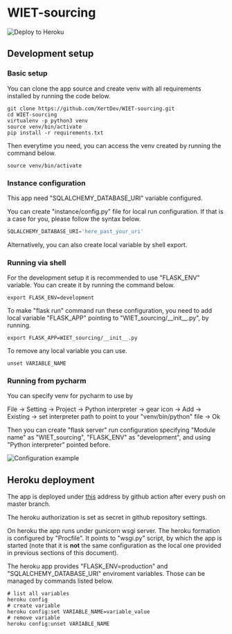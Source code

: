 # WIET-sourcing
![Deploy to Heroku](https://github.com/XertDev/WIET-sourcing/workflows/Deploy%20to%20Heroku/badge.svg?branch=master)
## Development setup
### Basic setup 
You can clone the app source and create venv with all requirements installed by running the code below. 
```shell script
git clone https://github.com/XertDev/WIET-sourcing.git
cd WIET-sourcing
virtualenv -p python3 venv
source venv/bin/activate
pip install -r requirements.txt
```
Then everytime you need, you can access the venv created by running the command below. 
```shell script
source venv/bin/activate
```
### Instance configuration
This app need "SQLALCHEMY_DATABASE_URI" variable configured. 

You can create "instance/config.py" file for local run configuration. If that is a case for you, please follow the syntax below.  
```python
SQLALCHEMY_DATABASE_URI='here_past_your_uri'
``` 
Alternatively, you can also create local variable by shell export. 
### Running via shell
For the development setup it is recommended to use "FLASK_ENV" variable. You can create it by running the command below.
```shell script
export FLASK_ENV=development
``` 
To make "flask run" command run these configuration, you need to add local variable "FLASK_APP" pointing to "WIET_sourcing/\_\_init__.py", by running.
```shell script
export FLASK_APP=WIET_sourcing/__init__.py
``` 
To remove any local variable you can use.
```shell script
unset VARIABLE_NAME
```
### Running from pycharm
You can specify venv for pycharm to use by
 
 File -> Setting -> Project -> Python interpreter -> gear icon -> Add -> Existing -> set interpreter path to point to your "venv/bin/python" file -> Ok  
 
 Then you can create "flask server" run configuration specifying "Module name" as "WIET_sourcing", "FLASK_ENV" as "development", and using "Python interpreter" pointed before. 
 
 ![Configuration example](https://media.discordapp.net/attachments/700042930760581195/700262052047880212/unknown.png?width=720&height=611)
 
 ## Heroku deployment
 The app is deployed under [this](https://wiet-sourcing.herokuapp.com/) address by github action after every push on master branch. 
 
 The heroku authorization is set as secret in github repository settings.
 
 On heroku the app runs under gunicorn wsgi server. The heroku formation is configured by "Procfile". It points to "wsgi.py" script, by which the app is started (note that it is **not** the same configuration as the local one provided in previous sections of this document). 
 
 The heroku app provides "FLASK_ENV=production" and "SQLALCHEMY_DATABASE_URI" enviroment variables. Those can be managed by commands listed below. 
 ```shell script
# list all variables
heroku config 
# create variable
heroku config:set VARIABLE_NAME=variable_value
# remove variable 
heroku config:unset VARIABLE_NAME
```
